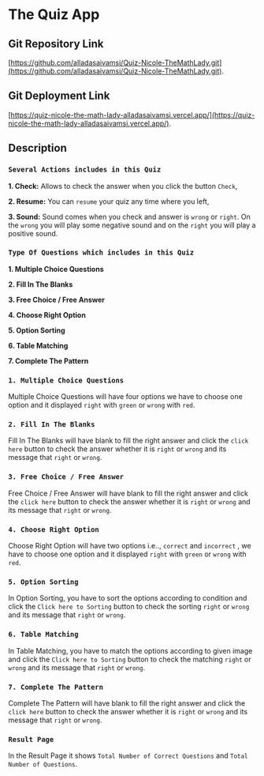 # The Quiz App

## Git Repository Link

[https://github.com/alladasaivamsi/Quiz-Nicole-TheMathLady.git](https://github.com/alladasaivamsi/Quiz-Nicole-TheMathLady.git).

## Git Deployment Link

[https://quiz-nicole-the-math-lady-alladasaivamsi.vercel.app/](https://quiz-nicole-the-math-lady-alladasaivamsi.vercel.app/).

## Description
### `Several Actions includes in this Quiz`
**1. Check:** 
Allows to check the answer when you click the button `Check`,

**2. Resume:** 
You can `resume` your quiz any time where you left,

**3. Sound:** 
Sound comes when you check and answer is `wrong` or `right`. On the `wrong` you will play some negative sound and on the `right` you will play a positive sound.

### `Type Of Questions which includes in this Quiz`
**1. Multiple Choice Questions**

**2. Fill In The Blanks**

**3. Free Choice / Free Answer**

**4. Choose Right Option**

**5. Option Sorting**

**6. Table Matching**

**7. Complete The Pattern**
   
### `1. Multiple Choice Questions`

Multiple Choice Questions will have four options we have to choose one option and it displayed `right` with `green` or `wrong` with `red`.

### `2. Fill In The Blanks`

Fill In The Blanks will have blank to fill the right answer and click the `click here` button to check the answer whether it is `right` or `wrong` and its message that `right` or `wrong`.

### `3. Free Choice / Free Answer`

Free Choice / Free Answer will have blank to fill the right answer and click the `click here` button to check the answer whether it is `right` or `wrong` and its message that `right` or `wrong`.

### `4. Choose Right Option`

Choose Right Option will have two options i.e.., `correct` and `incorrect` , we have to choose one option and it displayed `right` with `green` or `wrong` with `red`.

### `5. Option Sorting`

In Option Sorting, you have to sort the options according to condition and click the `Click here to Sorting` button to check the sorting `right` or `wrong` and its message that `right` or `wrong`.

### `6. Table Matching`

In Table Matching, you have to match the options according to given image and click the `Click here to Sorting` button to check the matching `right` or `wrong` and its message that `right` or `wrong`.

### `7. Complete The Pattern`

Complete The Pattern will have blank to fill the right answer and click the `click here` button to check the answer whether it is `right` or `wrong` and its message that `right` or `wrong`.

### `Result Page`

In the Result Page it shows `Total Number of Correct Questions` and `Total Number of Questions`.
